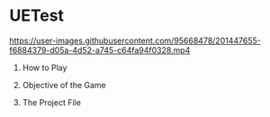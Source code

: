 # UETest


https://user-images.githubusercontent.com/95668478/201447655-f6884379-d05a-4d52-a745-c64fa94f0328.mp4

1. How to Play

2. Objective of the Game

3. The Project File

